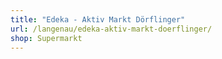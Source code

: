 ```yaml
---
title: "Edeka - Aktiv Markt Dörflinger"
url: /langenau/edeka-aktiv-markt-doerflinger/
shop: Supermarkt
---
```

